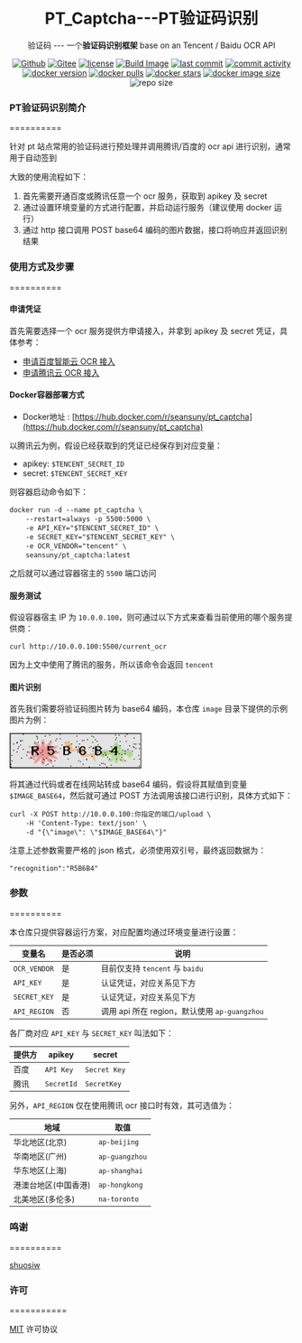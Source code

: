 <!--
 * @Author       : Sean
 * @Date         : 2022-03-07 15:10:46
 * @LastEditors  : Sean
 * @LastEditTime : 2022-03-10 22:51:54
 * @Description  : 这是由 Sean 创建
 * @FilePath     : /README.md
 * Copyright    : Copyright ©2019-2022 Sean,Inc
-->
<h1 align="center">PT_Captcha---PT验证码识别</h1>
<p align="center">
   验证码 --- 一个<b>验证码识别框架</b> base on an Tencent / Baidu OCR API
</p>

<div align="center">

[![Github][Github-image]][Github-url]
[![Gitee][Gitee-image]][Gitee-url]
[![license][github-license-image]][github-license-url]
[![Build Image][workflow-image]][workflow-url]
[![last commit][last-commit-image]][last-commit-url]
[![commit activity][commit-activity-image]][commit-activity-url]
[![docker version][docker-version-image]][docker-version-url]
[![docker pulls][docker-pulls-image]][docker-pulls-url]
[![docker stars][docker-stars-image]][docker-stars-url]
[![docker image size][docker-image-size-image]][docker-image-size-url]
![repo size][repo-size-image]

[Github-image]: https://img.shields.io/static/v1?label=Github&message=pt_captcha&color=brightgreen
[Github-url]: https://github.com/seansuny/pt_captcha/
[Gitee-image]: https://img.shields.io/static/v1?label=Gitee&message=pt_captcha&color=brightgreen
[Gitee-url]: https://gitee.com/seansuny/pt_captcha/
[github-license-image]: https://img.shields.io/github/license/seansuny/pt_captcha
[github-license-url]: https://github.com/seansuny/pt_captcha/blob/master/LICENSE
[last-commit-image]: https://img.shields.io/github/last-commit/seansuny/pt_captcha
[last-commit-url]: https://github.com/seansuny/pt_captcha/
[commit-activity-image]: https://img.shields.io/github/commit-activity/m/seansuny/pt_captcha
[commit-activity-url]: https://github.com/seansuny/pt_captcha/
[docker-version-image]: https://img.shields.io/docker/v/seansuny/pt_captcha?style=flat
[docker-version-url]: https://hub.docker.com/r/seansuny/pt_captcha/tags?page=1&ordering=last_updated
[docker-pulls-image]: https://img.shields.io/docker/pulls/seansuny/pt_captcha?style=flat
[docker-pulls-url]: https://hub.docker.com/r/seansuny/pt_captcha
[docker-stars-image]: https://img.shields.io/docker/stars/seansuny/pt_captcha?style=flat
[docker-stars-url]: https://hub.docker.com/r/seansuny/pt_captcha
[docker-image-size-image]: https://img.shields.io/docker/image-size/seansuny/pt_captcha?style=flat
[docker-image-size-url]: https://hub.docker.com/r/seansuny/pt_captcha
[repo-size-image]: https://img.shields.io/github/repo-size/seansuny/pt_captcha
[workflow-image]: https://github.com/seansuny/pt_captcha/actions/workflows/Build%20Image.yml/badge.svg
[workflow-url]: https://github.com/seansuny/pt_captcha/actions/workflows/Build%20Image.yml
</div>

### PT验证码识别简介
==========

针对 pt 站点常用的验证码进行预处理并调用腾讯/百度的 ocr api 进行识别，通常用于自动签到

大致的使用流程如下：

1. 首先需要开通百度或腾讯任意一个 ocr 服务，获取到 apikey 及 secret
2. 通过设置环境变量的方式进行配置，并启动运行服务（建议使用 docker 运行）
3. 通过 http 接口调用 POST base64 编码的图片数据，接口将响应并返回识别结果

### 使用方式及步骤
==========

#### 申请凭证

首先需要选择一个 ocr 服务提供方申请接入，并拿到 apikey 及 secret 凭证，具体参考：

* [申请百度智能云 OCR 接入](https://github.com/SeanSuny/PT_Captcha/blob/main/docs/apply_baidu_ocr.md)
* [申请腾讯云 OCR 接入](https://github.com/SeanSuny/PT_Captcha/blob/main/docs/apply_tencent_ocr.md)


#### Docker容器部署方式
* Docker地址 : [https://hub.docker.com/r/seansuny/pt_captcha](https://hub.docker.com/r/seansuny/pt_captcha)

以腾讯云为例，假设已经获取到的凭证已经保存到对应变量：

* apikey: `$TENCENT_SECRET_ID`
* secret: `$TENCENT_SECRET_KEY`

则容器启动命令如下：

```
docker run -d --name pt_captcha \
    --restart=always -p 5500:5000 \
    -e API_KEY="$TENCENT_SECRET_ID" \
    -e SECRET_KEY="$TENCENT_SECRET_KEY" \
    -e OCR_VENDOR="tencent" \
    seansuny/pt_captcha:latest
```

之后就可以通过容器宿主的 `5500` 端口访问


#### 服务测试

假设容器宿主 IP 为 `10.0.0.100`，则可通过以下方式来查看当前使用的哪个服务提供商：

```
curl http://10.0.0.100:5500/current_ocr
```

因为上文中使用了腾讯的服务，所以该命令会返回 `tencent`

#### 图片识别

首先我们需要将验证码图片转为 base64 编码，本仓库 `image` 目录下提供的示例图片为例：

![captcha](https://github.com/SeanSuny/pt_captcha/raw/main/images/example.png)

将其通过代码或者在线网站转成 base64 编码，假设将其赋值到变量 `$IMAGE_BASE64`，然后就可通过 POST 方法调用该接口进行识别，具体方式如下：

```
curl -X POST http://10.0.0.100:你指定的端口/upload \
    -H 'Content-Type: text/json' \
    -d "{\"image\": \"$IMAGE_BASE64\"}"
```

注意上述参数需要严格的 json 格式，必须使用双引号，最终返回数据为：

```
"recognition":"R5B6B4"
```

### 参数
==========

本仓库只提供容器运行方案，对应配置均通过环境变量进行设置：

|变量名|是否必须|说明|
|---|---|---|
| `OCR_VENDOR` | 是 | 目前仅支持 `tencent` 与 `baidu` |
| `API_KEY` | 是 | 认证凭证，对应关系见下方 |
| `SECRET_KEY` |是|认证凭证，对应关系见下方 |
| `API_REGION` | 否 | 调用 api 所在 region，默认使用 `ap-guangzhou` |


各厂商对应 `API_KEY` 与 `SECRET_KEY` 叫法如下：

|提供方| apikey | secret |
|---|---|---|
| 百度 | `API Key` | `Secret Key` |
| 腾讯 | `SecretId` | `SecretKey` |


另外，`API_REGION` 仅在使用腾讯 ocr 接口时有效，其可选值为：

|地域|    取值|
|---|---|
|华北地区(北京)   | `ap-beijing` |
|华南地区(广州)   | `ap-guangzhou` |
|华东地区(上海)   | `ap-shanghai` |
|港澳台地区(中国香港)    | `ap-hongkong` |
|北美地区(多伦多)  | `na-toronto` |


### 鸣谢
==========

[shuosiw](https://github.com/shuosiw/pt_captcha)


### 许可
===========

[MIT](https://cdn.jsdelivr.net/gh/SeanSuny/pt_captcha@main/LICENSE) 许可协议